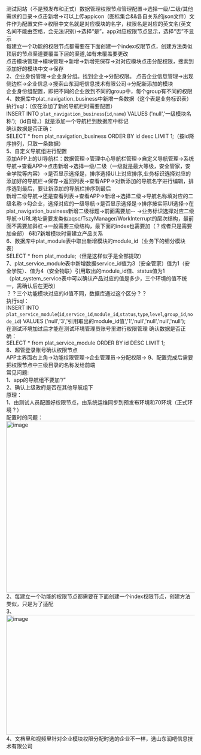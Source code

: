 测试网站（不是预发布和正式）数据管理权限节点管理配置->选择一级/二级/其他需求的目录->点击新增->可以上传appicon（图标集合&&各自关系的json文件）文件作为配置文件->权限中文名就是对应模块的名字，权限名是对应的英文名(英文名间不能由空格，会无法识别)->选择“是”，app对应权限节点显示，选择“否”不显示<br>
每建立一个功能的权限节点都需要在下面创建一个index权限节点，创建方法类似<br>
顶层的节点渠道要覆盖下层的渠道,如有未覆盖要更改<br>
点击模块管理->模块管理->新增->新增完保存->对对应模块点击分配权限，搜索到添加好的模块中文->保存<br>
2、企业身份管理->企业身分组。找到企业->分配权限。
点击企业信息管理->出现侧边栏->企业信息->搜索山东润吧信息技术有限公司->分配新添加的模块<br>
企业身份组配置，即把不同的企业放到不同的group中，每个group有不同的权限<br>
4、数据库中plat_navigation_business中新增一条数据（这个表是业务标识表）<br>
执行sql：（仅在添加了新的导航栏时需要配置）<br>
INSERT INTO `plat_navigation_business`(`id`,`name`) VALUES ('null','一级模块名称');（id自增，）就是添加一个导航栏到数据库中标记<br>
确认数据是否正确：<br>
SELECT * from plat_navigation_business ORDER BY id desc LIMIT 1;（按id降序排列，只取一条数据）<br>
5、自定义导航组进行配置<br>
添加APP上的UI导航栏：数据管理->管理中心导航栏管理->自定义导航管理->系统导航->查看APP->点击新增->选择一级/二级（一级就是最大等级，安全管家，安全学院等内容）->是否显示选择是，排序选择UI上对应排序,业务标识选择对应的添加好的导航栏->保存->返回列表->查看APP->对新添加的导航名字进行编辑，排序选到最后，要让新添加的导航栏排序到最后<br>
新增二级导航->还是查看列表->查看APP->新增->选择二级->导航名称填对应的二级名称->勾企业，选择对应的一级导航->是否显示选择是->排序按实际UI选择->在plat_navigation_business新增二级标题->前面需要加--   ->业务标识选择对应二级导航->URL地址需要发类似aqsc/TszyManager/WorkInterrupt的层次结构，最前面不需要加斜杠->一般需要三级结构，最下面的index也需要加（？或者只是需要加全部）
6和7新增模块时需建立产品关系<br>
6、数据库中plat_module表中取出新增模块的module_id（业务下的细分模块表）<br>
SELECT * from plat_module;（但是这样似乎是全部提取）<br>
7、plat_service_module表中新增数据service_id值为3（安全管家）值为1（安全学院）、值为4（安全物联）引用取出的module_id值、status值为1（plat_system_service表中可以确认产品对应的值是多少，三个环境的值不统一，需确认后在更改）<br>
？？三个功能模块对应的id值不同，数据库通过这个区分？？<br>
执行sql：<br>
INSERT INTO `plat_service_module`(`id`,`service_id`,`module_id`,`status`,`type`,`level`,`group_id`,`node_id`) VALUES ('null','3','引用取出的module_id值','1','null','null','null','null');<br>
在测试环境加过后才能在测试环境管理员账号里进行权限管理
确认数据是否正确：<br>
SELECT * from plat_service_module ORDER BY id DESC LIMIT 1;<br>
8、超管登录账号确认权限节点<br>
APP主界面右上角->功能权限管理->企业管理员->分配权限->
9、配置完成后需要把权限节点中三级目录的名称发给前端<br>
常见问题:<br>
1、app的导航组不要加“/”<br>
2、确认上级政府是否在其他导航组下<br>
原理：<br>
1、由测试人员配置好权限节点，由系统运维同步到预发布环境和70环境（正式环境？）<br>
配置时的问题：<br>
<img width="770" height="458" alt="image" src="https://github.com/user-attachments/assets/71976425-2543-44ab-b559-b8924a796e46" />
2、每建立一个功能的权限节点都需要在下面创建一个index权限节点，创建方法类似，只是为了适配<br>
3、<img width="780" height="320" alt="image" src="https://github.com/user-attachments/assets/83ae9c72-eb06-4dba-94f6-5f5854a16550" />
4、文档里和视频里针对企业模块权限分配时选的企业不一样，选山东润吧信息技术有限公司<br>
